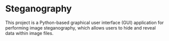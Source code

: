 # Steganography
This project is a Python-based graphical user interface (GUI) application for performing image steganography, which allows users to hide and reveal data within image files.
